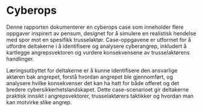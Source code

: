 # Cyberops
Denne rapporten dokumenterer en cyberops case som inneholder flere oppgaver inspirert av pensum, designet for å simulere en realistisk hendelse med spor mot en spesifikk trusselaktør. Case-oppgavene er utformet for å utfordre deltakerne i å identifisere og analysere cyberangrep, inkludert å kartlegge angrepsvektoren og vurdere konsekvensene av trusselaktørens handlinger.

Læringsutbyttet for deltakerne er å kunne identifisere den ansvarlige aktøren bak angrepet, forstå hvordan angrepet ble gjennomført, og analysere hvilke konsekvenser det kan ha hatt for både offeret og det bredere cybersikkerhetslandskapet. Dette case-scenarioet gir deltakerne praktisk innsikt i angrepsvektorer, trusselaktørers taktikker og hvordan man kan motvirke slike angrep.
